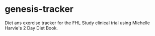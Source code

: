 genesis-tracker
===============

Diet ans exercise tracker for the FHL Study clinical trial using Michelle Harvie's 2 Day Diet Book.
